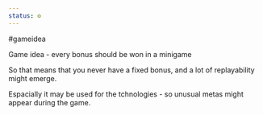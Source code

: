 ```yaml
---
status: ⚙️
---
```

#gameidea

Game idea - every bonus should be won in a minigame

So that means that you never have a fixed bonus, and a lot of replayability might emerge. 

Espacially it may be used for the tchnologies - so unusual metas might appear during the game.